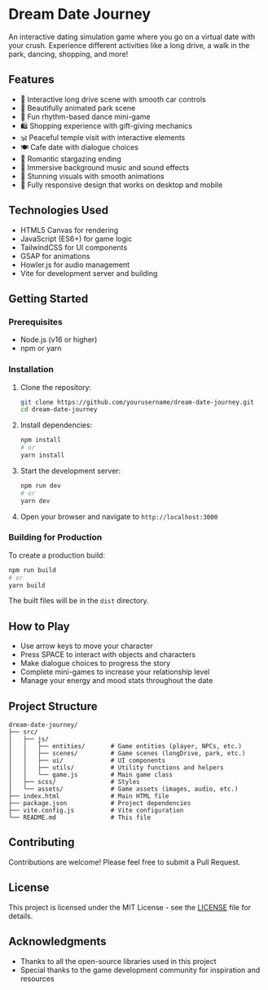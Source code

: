 # Dream Date Journey

An interactive dating simulation game where you go on a virtual date with your crush. Experience different activities like a long drive, a walk in the park, dancing, shopping, and more!

## Features

- 🚗 Interactive long drive scene with smooth car controls
- 🌳 Beautifully animated park scene
- 💃 Fun rhythm-based dance mini-game
- 🛍️ Shopping experience with gift-giving mechanics
- 🕉️ Peaceful temple visit with interactive elements
- 🍽️ Cafe date with dialogue choices
- 🌌 Romantic stargazing ending
- 🎵 Immersive background music and sound effects
- 🎨 Stunning visuals with smooth animations
- 📱 Fully responsive design that works on desktop and mobile

## Technologies Used

- HTML5 Canvas for rendering
- JavaScript (ES6+) for game logic
- TailwindCSS for UI components
- GSAP for animations
- Howler.js for audio management
- Vite for development server and building

## Getting Started

### Prerequisites

- Node.js (v16 or higher)
- npm or yarn

### Installation

1. Clone the repository:
   ```bash
   git clone https://github.com/yourusername/dream-date-journey.git
   cd dream-date-journey
   ```

2. Install dependencies:
   ```bash
   npm install
   # or
   yarn install
   ```

3. Start the development server:
   ```bash
   npm run dev
   # or
   yarn dev
   ```

4. Open your browser and navigate to `http://localhost:3000`

### Building for Production

To create a production build:

```bash
npm run build
# or
yarn build
```

The built files will be in the `dist` directory.

## How to Play

- Use arrow keys to move your character
- Press SPACE to interact with objects and characters
- Make dialogue choices to progress the story
- Complete mini-games to increase your relationship level
- Manage your energy and mood stats throughout the date

## Project Structure

```
dream-date-journey/
├── src/
│   ├── js/
│   │   ├── entities/       # Game entities (player, NPCs, etc.)
│   │   ├── scenes/         # Game scenes (longDrive, park, etc.)
│   │   ├── ui/             # UI components
│   │   ├── utils/          # Utility functions and helpers
│   │   └── game.js         # Main game class
│   ├── scss/               # Styles
│   └── assets/             # Game assets (images, audio, etc.)
├── index.html              # Main HTML file
├── package.json            # Project dependencies
├── vite.config.js          # Vite configuration
└── README.md               # This file
```

## Contributing

Contributions are welcome! Please feel free to submit a Pull Request.

## License

This project is licensed under the MIT License - see the [LICENSE](LICENSE) file for details.

## Acknowledgments

- Thanks to all the open-source libraries used in this project
- Special thanks to the game development community for inspiration and resources
